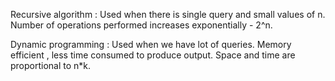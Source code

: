 Recursive algorithm :
  Used when there is single query and small values of n.
  Number of operations performed increases exponentially - 2^n.
  
Dynamic programming :
 Used when we have lot of queries.
 Memory efficient , less time consumed to produce output.
 Space and time are proportional to n*k.
 



